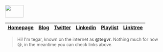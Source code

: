 ## <img src='http://aka.tegvr.com/assets/images/TEGVR-BLACK_v.png' height='40' width='60'>

|**[ Homepage](http://tegvr.com)**| **[ Blog ](http://blog.tegvr.com)**|**[Twitter](http://twitter.com/tegvr)** | **[Linkedin](http://linkedin.com/in/tegvr)**|**[Playlist](http://playlist.tegvr.com)**|**[Linktree](http://aka.tegvr.com)**|
|--|--|--|--|--|--

> Hi! I'm tegar, known on the internet as **@tegvr**. Nothing much for
> now :sleepy:,  in the meantime you can check links above.
<!--
**tegvr/tegvr** is a ✨ _special_ ✨ repository because its `README.md` (this file) appears on your GitHub profile.

Here are some ideas to get you started:

- 🔭 I’m currently working on ...
- 🌱 I’m currently learning ...
- 👯 I’m looking to collaborate on ...
- 🤔 I’m looking for help with ...
- 💬 Ask me about ...
- 📫 How to reach me: ...
- 😄 Pronouns: ...
- ⚡ Fun fact: ...
-->
